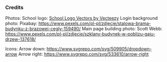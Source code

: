 ### Credits
Photos:
    School logo:
    <a href="https://www.vecteezy.com/free-vector/school-logo">School Logo Vectors by Vecteezy</a>
    Login background photo:
    Pixabay: https://www.pexels.com/pl-pl/zdjecie/stalowa-brama-budynku-z-brazowej-cegly-159490/
    Main page building photo:
    Scott Webb: https://www.pexels.com/pl-pl/zdjecie/szklany-budynek-w-poblizu-gaju-drzew-137618/
    

Icons:
    Arrow down: https://www.svgrepo.com/svg/509905/dropdown-arrow
    Arrow right: https://www.svgrepo.com/svg/533610/arrow-right